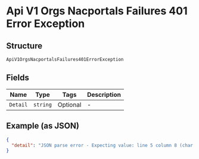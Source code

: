 
# Api V1 Orgs Nacportals Failures 401 Error Exception

## Structure

`ApiV1OrgsNacportalsFailures401ErrorException`

## Fields

| Name | Type | Tags | Description |
|  --- | --- | --- | --- |
| `Detail` | `string` | Optional | - |

## Example (as JSON)

```json
{
  "detail": "JSON parse error - Expecting value: line 5 column 8 (char 56)"
}
```

